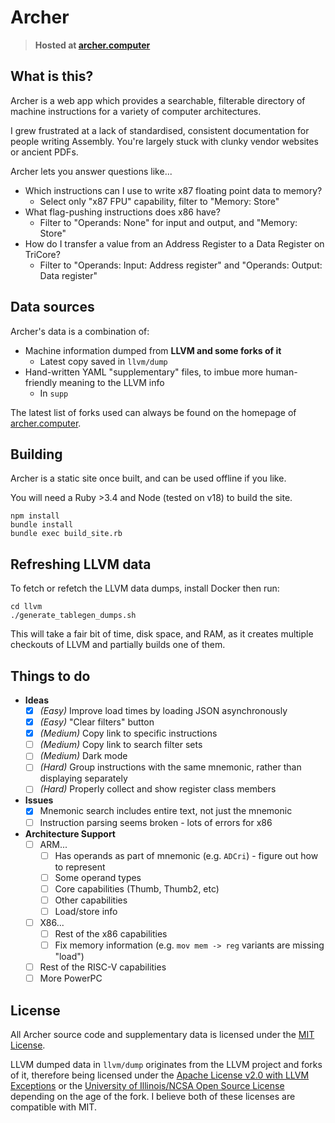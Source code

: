 # Archer

> **Hosted at [archer.computer](https://archer.computer)**

## What is this?

Archer is a web app which provides a searchable, filterable directory of machine instructions for a
variety of computer architectures.

I grew frustrated at a lack of standardised, consistent documentation for people writing Assembly.
You're largely stuck with clunky vendor websites or ancient PDFs.

Archer lets you answer questions like...

- Which instructions can I use to write x87 floating point data to memory?
    - Select only "x87 FPU" capability, filter to "Memory: Store"
- What flag-pushing instructions does x86 have?
    - Filter to "Operands: None" for input and output, and "Memory: Store"
- How do I transfer a value from an Address Register to a Data Register on TriCore?
    - Filter to "Operands: Input: Address register" and "Operands: Output: Data register"

## Data sources

Archer's data is a combination of:

* Machine information dumped from **LLVM and some forks of it**
    * Latest copy saved in `llvm/dump`
* Hand-written YAML "supplementary" files, to imbue more human-friendly meaning to the LLVM info
    * In `supp`

The latest list of forks used can always be found on the homepage of
[archer.computer](https://archer.computer).

## Building

Archer is a static site once built, and can be used offline if you like.

You will need a Ruby >3.4 and Node (tested on v18) to build the site.

```
npm install
bundle install
bundle exec build_site.rb
```

## Refreshing LLVM data

To fetch or refetch the LLVM data dumps, install Docker then run:

```
cd llvm
./generate_tablegen_dumps.sh
```

This will take a fair bit of time, disk space, and RAM, as it creates multiple checkouts of LLVM and
partially builds one of them.

## Things to do

- **Ideas**
    - [x] _(Easy)_ Improve load times by loading JSON asynchronously
    - [x] _(Easy)_ "Clear filters" button
    - [x] _(Medium)_ Copy link to specific instructions
    - [ ] _(Medium)_ Copy link to search filter sets
    - [ ] _(Medium)_ Dark mode
    - [ ] _(Hard)_ Group instructions with the same mnemonic, rather than displaying separately
    - [ ] _(Hard)_ Properly collect and show register class members
- **Issues**
    - [x] Mnemonic search includes entire text, not just the mnemonic
    - [ ] Instruction parsing seems broken - lots of errors for x86
- **Architecture Support**
    - [ ] ARM...
        - [ ] Has operands as part of mnemonic (e.g. `ADCri`) - figure out how to represent
        - [ ] Some operand types
        - [ ] Core capabilities (Thumb, Thumb2, etc)
        - [ ] Other capabilities
        - [ ] Load/store info
    - [ ] X86...
        - [ ] Rest of the x86 capabilities
        - [ ] Fix memory information (e.g. `mov mem -> reg` variants are missing "load")
    - [ ] Rest of the RISC-V capabilities
    - [ ] More PowerPC

## License

All Archer source code and supplementary data is licensed under the [MIT License](./LICENSE).

LLVM dumped data in `llvm/dump` originates from the LLVM project and forks of it, therefore being
licensed under the [Apache License v2.0 with LLVM Exceptions](https://github.com/llvm/llvm-project/blob/main/LICENSE.TXT)
or the [University of Illinois/NCSA Open Source License](https://github.com/TriDis/llvm-tricore/blob/tricore/LICENSE.TXT)
depending on the age of the fork. I believe both of these licenses are compatible with MIT.
